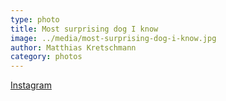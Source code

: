 ```yaml
---
type: photo
title: Most surprising dog I know
image: ../media/most-surprising-dog-i-know.jpg
author: Matthias Kretschmann
category: photos
---
```


[Instagram](https://instagram.com/p/1Q4td6NSo_/)